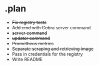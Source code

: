 # .plan

* ~~Fix registry tests~~
* ~~Add cmd with Cobra~~ server command
* ~~server command~~
* ~~updater command~~
* ~~Prometheus metrics~~
* ~~Separate scraping and retrieving image~~
* Pass in credentials for the registry
* Write README
